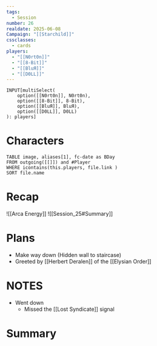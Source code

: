 ```yaml
---
tags:
  - Session
number: 26
realdate: 2025-06-08
Campaign: "[[Starchild]]"
cssclasses:
  - cards
players:
  - "[[N0rt0n]]"
  - "[[8-Bit]]"
  - "[[BluЯ]]"
  - "[[D0LL]]"
---
```

```meta-bind
INPUT[multiSelect(
	option([[N0rt0n]], N0rt0n),
	option([[8-Bit]], 8-Bit),
	option([[BluЯ]], BluЯ),
	option([[D0LL]], D0LL)
): players]
```
# Characters
```dataview
TABLE image, aliases[1], fc-date as BDay
FROM outgoing([[]]) and #Player
WHERE icontains(this.players, file.link )
SORT file.name
```
# Recap
![[Arca Energy]]
![[Session_25#Summary]]
# Plans
- Make way down (Hidden wall to staircase)
- Greeted by [[Herbert Deralen]] of the [[Elysian Order]]
# NOTES
- Went down
	- Missed the [[Lost Syndicate]] signal  
# Summary

